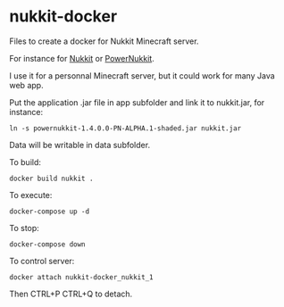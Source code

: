 # nukkit-docker
Files to create a docker for Nukkit Minecraft server.

For instance for [Nukkit](https://github.com/CloudburstMC/Nukkit) or [PowerNukkit](https://github.com/PowerNukkit/PowerNukkit).

I use it for a personnal Minecraft server, but it could work for many Java web app.

Put the application .jar file in app subfolder and link it to nukkit.jar, for instance:

```ln -s powernukkit-1.4.0.0-PN-ALPHA.1-shaded.jar nukkit.jar```

Data will be writable in data subfolder.

To build:

```docker build nukkit .```

To execute:

```docker-compose up -d```

To stop:

```docker-compose down```

To control server:

```docker attach nukkit-docker_nukkit_1```

Then CTRL+P CTRL+Q to detach.
